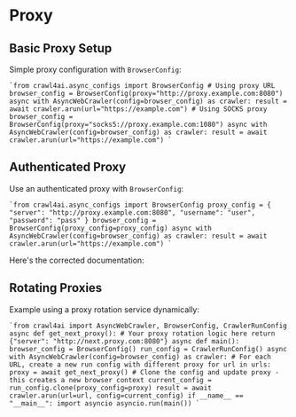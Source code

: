 # Proxy

## Basic Proxy Setup

Simple proxy configuration with `BrowserConfig`:

```
`from crawl4ai.async_configs import BrowserConfig # Using proxy URL browser_config = BrowserConfig(proxy="http://proxy.example.com:8080") async with AsyncWebCrawler(config=browser_config) as crawler: result = await crawler.arun(url="https://example.com") # Using SOCKS proxy browser_config = BrowserConfig(proxy="socks5://proxy.example.com:1080") async with AsyncWebCrawler(config=browser_config) as crawler: result = await crawler.arun(url="https://example.com") `
```

## Authenticated Proxy

Use an authenticated proxy with `BrowserConfig`:

```
`from crawl4ai.async_configs import BrowserConfig proxy_config = { "server": "http://proxy.example.com:8080", "username": "user", "password": "pass" } browser_config = BrowserConfig(proxy_config=proxy_config) async with AsyncWebCrawler(config=browser_config) as crawler: result = await crawler.arun(url="https://example.com") `
```

Here's the corrected documentation:

## Rotating Proxies

Example using a proxy rotation service dynamically:

```
`from crawl4ai import AsyncWebCrawler, BrowserConfig, CrawlerRunConfig async def get_next_proxy(): # Your proxy rotation logic here return {"server": "http://next.proxy.com:8080"} async def main(): browser_config = BrowserConfig() run_config = CrawlerRunConfig() async with AsyncWebCrawler(config=browser_config) as crawler: # For each URL, create a new run config with different proxy for url in urls: proxy = await get_next_proxy() # Clone the config and update proxy - this creates a new browser context current_config = run_config.clone(proxy_config=proxy) result = await crawler.arun(url=url, config=current_config) if __name__ == "__main__": import asyncio asyncio.run(main()) `
```
